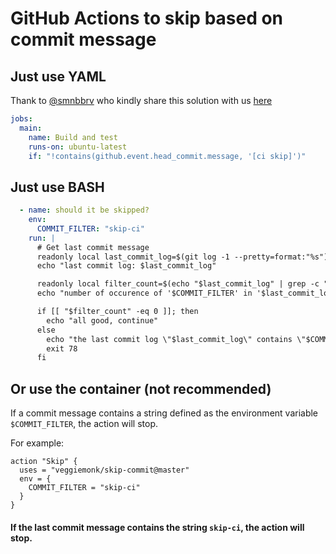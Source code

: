 # GitHub Actions to skip based on commit message

##  Just use YAML

Thank to [@smnbbrv](https://github.com/smnbbrv) who kindly share this solution with us [here](https://github.com/veggiemonk/skip-commit/issues/5)

```yaml
jobs:
  main:
    name: Build and test
    runs-on: ubuntu-latest
    if: "!contains(github.event.head_commit.message, '[ci skip]')"
```

## Just use BASH

```yaml
  - name: should it be skipped?
    env:
      COMMIT_FILTER: "skip-ci"
    run: | 
      # Get last commit message
      readonly local last_commit_log=$(git log -1 --pretty=format:"%s")
      echo "last commit log: $last_commit_log"

      readonly local filter_count=$(echo "$last_commit_log" | grep -c "$COMMIT_FILTER" )
      echo "number of occurence of '$COMMIT_FILTER' in '$last_commit_log': $filter_count"

      if [[ "$filter_count" -eq 0 ]]; then
        echo "all good, continue"
      else
        echo "the last commit log \"$last_commit_log\" contains \"$COMMIT_FILTER\", stopping"
        exit 78
      fi
```

## Or use the container (not recommended)

If a commit message contains a string defined as the environment variable `$COMMIT_FILTER`, the action will stop.

For example:

```workflow
action "Skip" {
  uses = "veggiemonk/skip-commit@master"
  env = {
    COMMIT_FILTER = "skip-ci"
  }
}
```

#### If the last commit message contains the string `skip-ci`, the action will stop.
